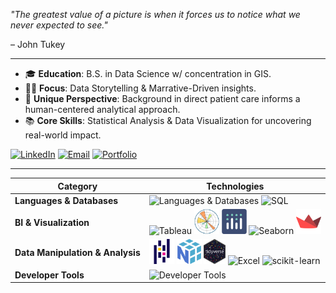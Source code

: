 _"The greatest value of a picture is when it forces us to notice what we never expected to see."_

– John Tukey

---

- 🎓 **Education**: B.S. in Data Science w/ concentration in GIS.
- 🧘‍♀️ **Focus**: Data Storytelling & Marrative-Driven insights.
- 🔎 **Unique Perspective**: Background in direct patient care informs a human-centered analytical approach.
- 📚 **Core Skills**: Statistical Analysis & Data Visualization for uncovering real-world impact.

[![LinkedIn](https://img.shields.io/badge/LinkedIn-0284c7?style=for-the-badge&logo=linkedin&logoColor=white)](https://www.linkedin.com/in/aaliyah-harper/)
[![Email](https://img.shields.io/badge/Email-585191?style=for-the-badge&logo=protonmail&logoColor=white)](mailto:aaliyah@aileks.dev)
[![Portfolio](https://img.shields.io/badge/Portfolio-4338ca?style=for-the-badge&logo=googlechrome&logoColor=white)](https://aileks.dev/)

---

| Category | Technologies |
| - | - |
| **Languages & Databases** | <img src="https://skillicons.dev/icons?i=py,r,postgresql,sqlite" height="40" alt="Languages & Databases" /> <img src="https://img.icons8.com/?size=100&id=J6KcaRLsTgpZ&format=png&color=000000" height="44" alt="SQL" /> |
| **BI & Visualization** | <img src="https://img.icons8.com/?size=100&id=9Kvi1p1F0tUo&format=png&color=000000" height="40" alt="Tableau" /> <img src="https://raw.githubusercontent.com/devicons/devicon/54cfe13ac10eaa1ef817a343ab0a9437eb3c2e08/icons/matplotlib/matplotlib-original.svg" height="40" alt="matplotlib" /> <img src="https://raw.githubusercontent.com/devicons/devicon/54cfe13ac10eaa1ef817a343ab0a9437eb3c2e08/icons/plotly/plotly-original.svg" height="40" alt="Plotly" /> <img src="https://seaborn.pydata.org/_images/logo-mark-lightbg.svg" height="40" alt="Seaborn" /> <img src="https://raw.githubusercontent.com/devicons/devicon/54cfe13ac10eaa1ef817a343ab0a9437eb3c2e08/icons/streamlit/streamlit-original.svg" height="40" alt="Streamlit" /> |
| **Data Manipulation & Analysis** | <img src="https://raw.githubusercontent.com/devicons/devicon/54cfe13ac10eaa1ef817a343ab0a9437eb3c2e08/icons/pandas/pandas-original.svg" height="40" alt="Pandas" /> <img src="https://raw.githubusercontent.com/devicons/devicon/54cfe13ac10eaa1ef817a343ab0a9437eb3c2e08/icons/numpy/numpy-original.svg" height="40" alt="Numpy" /> <img src="https://raw.githubusercontent.com/rstudio/hex-stickers/main/SVG/tidyverse.svg" height="40" alt="Tidyverse" /> <img src="https://img.icons8.com/?size=100&id=117561&format=png&color=000000" height="44" alt="Excel" /> <img src="https://skillicons.dev/icons?i=sklearn" alt="scikit-learn" /> |
| **Developer Tools** | <img src="https://skillicons.dev/icons?i=anaconda,git,github,vscode,bash" height="40" alt="Developer Tools" /> |
